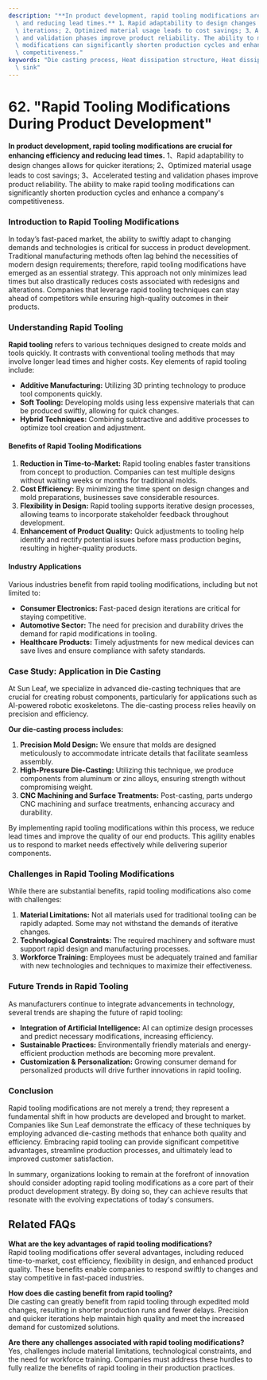 ```yaml
---
description: "**In product development, rapid tooling modifications are crucial for enhancing efficiency\
  \ and reducing lead times.** 1、Rapid adaptability to design changes allows for quicker\
  \ iterations; 2、Optimized material usage leads to cost savings; 3、Accelerated testing\
  \ and validation phases improve product reliability. The ability to make rapid tooling\
  \ modifications can significantly shorten production cycles and enhance a company's\
  \ competitiveness."
keywords: "Die casting process, Heat dissipation structure, Heat dissipation efficiency, Heat\
  \ sink"
---
```

# 62. "Rapid Tooling Modifications During Product Development"

**In product development, rapid tooling modifications are crucial for enhancing efficiency and reducing lead times.** 1、Rapid adaptability to design changes allows for quicker iterations; 2、Optimized material usage leads to cost savings; 3、Accelerated testing and validation phases improve product reliability. The ability to make rapid tooling modifications can significantly shorten production cycles and enhance a company's competitiveness.

### Introduction to Rapid Tooling Modifications

In today’s fast-paced market, the ability to swiftly adapt to changing demands and technologies is critical for success in product development. Traditional manufacturing methods often lag behind the necessities of modern design requirements; therefore, rapid tooling modifications have emerged as an essential strategy. This approach not only minimizes lead times but also drastically reduces costs associated with redesigns and alterations. Companies that leverage rapid tooling techniques can stay ahead of competitors while ensuring high-quality outcomes in their products.

### Understanding Rapid Tooling

**Rapid tooling** refers to various techniques designed to create molds and tools quickly. It contrasts with conventional tooling methods that may involve longer lead times and higher costs. Key elements of rapid tooling include:

- **Additive Manufacturing:** Utilizing 3D printing technology to produce tool components quickly.
- **Soft Tooling:** Developing molds using less expensive materials that can be produced swiftly, allowing for quick changes.
- **Hybrid Techniques:** Combining subtractive and additive processes to optimize tool creation and adjustment.

#### Benefits of Rapid Tooling Modifications

1. **Reduction in Time-to-Market:** Rapid tooling enables faster transitions from concept to production. Companies can test multiple designs without waiting weeks or months for traditional molds.
2. **Cost Efficiency:** By minimizing the time spent on design changes and mold preparations, businesses save considerable resources.
3. **Flexibility in Design:** Rapid tooling supports iterative design processes, allowing teams to incorporate stakeholder feedback throughout development.
4. **Enhancement of Product Quality:** Quick adjustments to tooling help identify and rectify potential issues before mass production begins, resulting in higher-quality products.

#### Industry Applications

Various industries benefit from rapid tooling modifications, including but not limited to:

- **Consumer Electronics:** Fast-paced design iterations are critical for staying competitive.
- **Automotive Sector:** The need for precision and durability drives the demand for rapid modifications in tooling.
- **Healthcare Products:** Timely adjustments for new medical devices can save lives and ensure compliance with safety standards.

### Case Study: Application in Die Casting

At Sun Leaf, we specialize in advanced die-casting techniques that are crucial for creating robust components, particularly for applications such as AI-powered robotic exoskeletons. The die-casting process relies heavily on precision and efficiency.

**Our die-casting process includes:**

1. **Precision Mold Design:** We ensure that molds are designed meticulously to accommodate intricate details that facilitate seamless assembly.
2. **High-Pressure Die-Casting:** Utilizing this technique, we produce components from aluminum or zinc alloys, ensuring strength without compromising weight.
3. **CNC Machining and Surface Treatments:** Post-casting, parts undergo CNC machining and surface treatments, enhancing accuracy and durability.

By implementing rapid tooling modifications within this process, we reduce lead times and improve the quality of our end products. This agility enables us to respond to market needs effectively while delivering superior components.

### Challenges in Rapid Tooling Modifications

While there are substantial benefits, rapid tooling modifications also come with challenges:

1. **Material Limitations:** Not all materials used for traditional tooling can be rapidly adapted. Some may not withstand the demands of iterative changes.
2. **Technological Constraints:** The required machinery and software must support rapid design and manufacturing processes.
3. **Workforce Training:** Employees must be adequately trained and familiar with new technologies and techniques to maximize their effectiveness.

### Future Trends in Rapid Tooling

As manufacturers continue to integrate advancements in technology, several trends are shaping the future of rapid tooling:

- **Integration of Artificial Intelligence:** AI can optimize design processes and predict necessary modifications, increasing efficiency.
- **Sustainable Practices:** Environmentally friendly materials and energy-efficient production methods are becoming more prevalent.
- **Customization & Personalization:** Growing consumer demand for personalized products will drive further innovations in rapid tooling.

### Conclusion

Rapid tooling modifications are not merely a trend; they represent a fundamental shift in how products are developed and brought to market. Companies like Sun Leaf demonstrate the efficacy of these techniques by employing advanced die-casting methods that enhance both quality and efficiency. Embracing rapid tooling can provide significant competitive advantages, streamline production processes, and ultimately lead to improved customer satisfaction.

In summary, organizations looking to remain at the forefront of innovation should consider adopting rapid tooling modifications as a core part of their product development strategy. By doing so, they can achieve results that resonate with the evolving expectations of today's consumers.

## Related FAQs

**What are the key advantages of rapid tooling modifications?**  
Rapid tooling modifications offer several advantages, including reduced time-to-market, cost efficiency, flexibility in design, and enhanced product quality. These benefits enable companies to respond swiftly to changes and stay competitive in fast-paced industries.

**How does die casting benefit from rapid tooling?**  
Die casting can greatly benefit from rapid tooling through expedited mold changes, resulting in shorter production runs and fewer delays. Precision and quicker iterations help maintain high quality and meet the increased demand for customized solutions.

**Are there any challenges associated with rapid tooling modifications?**  
Yes, challenges include material limitations, technological constraints, and the need for workforce training. Companies must address these hurdles to fully realize the benefits of rapid tooling in their production practices.
